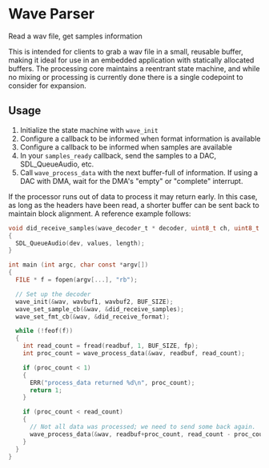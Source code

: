 Wave Parser
============

Read a wav file, get samples information

This is intended for clients to grab a wav file in a small, reusable buffer, making it ideal for use in an embedded application with statically allocated buffers. The processing core maintains a reentrant state machine, and while no mixing or processing is currently done there is a single codepoint to consider for expansion.

Usage
-----

1. Initialize the state machine with `wave_init`
2. Configure a callback to be informed when format information is available
3. Configure a callback to be informed when samples are available
4. In your `samples_ready` callback, send the samples to a DAC, SDL_QueueAudio, etc.
5. Call `wave_process_data` with the next buffer-full of information. If using a DAC with DMA, wait for the DMA's "empty" or "complete" interrupt. 

If the processor runs out of data to process it may return early. In this case, as long as the headers have been read,
a shorter buffer can be sent back to maintain block alignment. A reference example follows:

```C
void did_receive_samples(wave_decoder_t * decoder, uint8_t ch, uint8_t *values, size_t length)
{
  SDL_QueueAudio(dev, values, length);
}

int main (int argc, char const *argv[])
{
  FILE * f = fopen(argv[...], "rb");

  // Set up the decoder
  wave_init(&wav, wavbuf1, wavbuf2, BUF_SIZE);
  wave_set_sample_cb(&wav, &did_receive_samples);
  wave_set_fmt_cb(&wav, &did_receive_format);

  while (!feof(f))
  {
    int read_count = fread(readbuf, 1, BUF_SIZE, fp);
    int proc_count = wave_process_data(&wav, readbuf, read_count);

    if (proc_count < 1)
    {
      ERR("process_data returned %d\n", proc_count);
      return 1;
    }

    if (proc_count < read_count)
    {
      // Not all data was processed; we need to send some back again.
      wave_process_data(&wav, readbuf+proc_count, read_count - proc_count);
    }
  }
}
```
